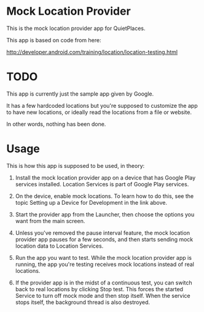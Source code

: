 
# Mock Location Provider

This is the mock location provider app for QuietPlaces.

This app is based on code from here:

http://developer.android.com/training/location/location-testing.html

# TODO

This app is currently just the sample app given by Google.

It has a few hardcoded locations but you're supposed to customize the app
to have new locations, or ideally read the locations from a file or website.

In other words, nothing has been done.

# Usage

This is how this app is supposed to be used, in theory:

1. Install the mock location provider app on a device that has Google Play services installed.
Location Services is part of Google Play services.

2. On the device, enable mock locations. To learn how to do this, see the topic
Setting up a Device for Development in the link above.

3. Start the provider app from the Launcher, then choose the options you want from the main screen.

4. Unless you've removed the pause interval feature, the mock location provider app pauses for a few seconds, and
then starts sending mock location data to Location Services.

5. Run the app you want to test. While the mock location provider app is running, the app you're testing receives
mock locations instead of real locations.

6. If the provider app is in the midst of a continuous test, you can switch back to real locations by
clicking Stop test. This forces the started Service to turn off mock mode and then stop itself. When the
service stops itself, the background thread is also destroyed.

